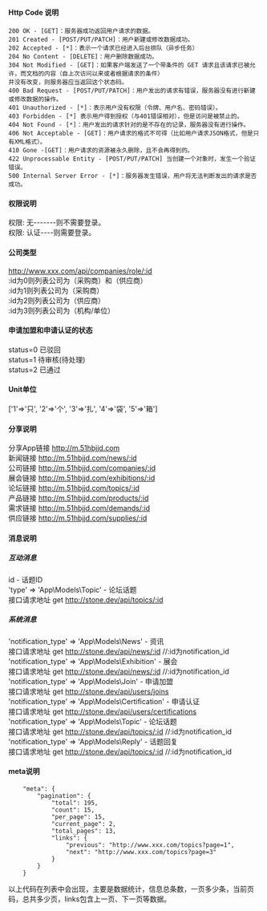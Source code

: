 #### Http Code 说明
````
200 OK - [GET]：服务器成功返回用户请求的数据。
201 Created - [POST/PUT/PATCH]：用户新建或修改数据成功。
202 Accepted - [*]：表示一个请求已经进入后台排队（异步任务）
204 No Content - [DELETE]：用户删除数据成功。
304 Not Modified - [GET]：如果客户端发送了一个带条件的 GET 请求且该请求已被允许，而文档的内容（自上次访问以来或者根据请求的条件）
并没有改变，则服务器应当返回这个状态码。
400 Bad Request - [POST/PUT/PATCH]：用户发出的请求有错误，服务器没有进行新建或修改数据的操作。
401 Unauthorized - [*]：表示用户没有权限（令牌、用户名、密码错误）。
403 Forbidden - [*] 表示用户得到授权（与401错误相对），但是访问是被禁止的。
404 Not Found - [*]：用户发出的请求针对的是不存在的记录，服务器没有进行操作。
406 Not Acceptable - [GET]：用户请求的格式不可得（比如用户请求JSON格式，但是只有XML格式）。
410 Gone -[GET]：用户请求的资源被永久删除，且不会再得到的。
422 Unprocessable Entity - [POST/PUT/PATCH] 当创建一个对象时，发生一个验证错误。
500 Internal Server Error - [*]：服务器发生错误，用户将无法判断发出的请求是否成功。
````

#### 权限说明
权限: 无-------则不需要登录。  
权限: 认证----则需要登录。

#### 公司类型
http://www.xxx.com/api/companies/role/:id  
:id为0则列表公司为（采购商）和（供应商）  
:id为1则列表公司为（采购商）  
:id为2则列表公司为（供应商）  
:id为3则列表公司为（机构/单位）  


#### 申请加盟和申请认证的状态  
status=0 已驳回  
status=1 待审核(待处理)  
status=2 已通过  

#### Unit单位
['1'=>'只', '2'=>'个', '3'=>'扎', '4'=>'袋', '5'=>'箱']

#### 分享说明
分享App链接 http://m.51hbjjd.com  
新闻链接 http://m.51hbjjd.com/news/:id  
公司链接 http://m.51hbjjd.com/companies/:id  
展会链接 http://m.51hbjjd.com/exhibitions/:id  
论坛链接 http://m.51hbjjd.com/topics/:id  
产品链接 http://m.51hbjjd.com/products/:id  
需求链接 http://m.51hbjjd.com/demands/:id  
供应链接 http://m.51hbjjd.com/supplies/:id  


#### 消息说明
##### 互动消息
id - 话题ID  
'type' => 'App\Models\Topic' - 论坛话题  
接口请求地址 get http://stone.dev/api/topics/:id
##### 系统消息
'notification_type' => 'App\Models\News' - 资讯  
接口请求地址 get http://stone.dev/api/news/:id //:id为notification_id  
'notification_type' => 'App\Models\Exhibition' - 展会  
接口请求地址 get http://stone.dev/api/news/:id //:id为notification_id  
'notification_type' => 'App\Models\Join' - 申请加盟  
接口请求地址 get http://stone.dev/api/users/joins  
'notification_type' => 'App\Models\Certification' - 申请认证  
接口请求地址 get http://stone.dev/api/users/certifications  
'notification_type' => 'App\Models\Topic' - 论坛话题    
接口请求地址 get http://stone.dev/api/topics/:id //:id为notification_id  
'notification_type' => 'App\Models\Reply' - 话题回复  
接口请求地址 get http://stone.dev/api/topics/:id //:id为notification_id  



#### meta说明

````
    "meta": {
        "pagination": {
            "total": 195,
            "count": 15,
            "per_page": 15,
            "current_page": 2,
            "total_pages": 13,
            "links": {
                "previous": "http://www.xxx.com/topics?page=1",
                "next": "http://www.xxx.com/topics?page=3"
            }
        }
    }
````
以上代码在列表中会出现，主要是数据统计，信息总条数，一页多少条，当前页码，总共多少页，links包含上一页、下一页等数据。